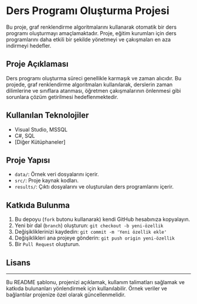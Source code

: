 # Ders Programı Oluşturma Projesi

Bu proje, graf renklendirme algoritmalarını kullanarak otomatik bir ders programı oluşturmayı amaçlamaktadır. Proje, eğitim kurumları için ders programlarını daha etkili bir şekilde yönetmeyi ve çakışmaları en aza indirmeyi hedefler.

## Proje Açıklaması

Ders programı oluşturma süreci genellikle karmaşık ve zaman alıcıdır. Bu projede, graf renklendirme algoritmaları kullanılarak, derslerin zaman dilimlerine ve sınıflara atanması, öğretmen çakışmalarının önlenmesi gibi sorunlara çözüm getirilmesi hedeflenmektedir.

## Kullanılan Teknolojiler

- Visual Studio, MSSQL
- C#, SQL 
- [Diğer Kütüphaneler]

## Proje Yapısı

- `data/`: Örnek veri dosyalarını içerir.
- `src/`: Proje kaynak kodları.
- `results/`: Çıktı dosyalarını ve oluşturulan ders programlarını içerir.

## Katkıda Bulunma

1. Bu depoyu (`fork` butonu kullanarak) kendi GitHub hesabınıza kopyalayın.
2. Yeni bir dal (`branch`) oluşturun: `git checkout -b yeni-özellik`
3. Değişikliklerinizi kaydedin: `git commit -m 'Yeni özellik ekle'`
4. Değişiklikleri ana projeye gönderin: `git push origin yeni-özellik`
5. Bir `Pull Request` oluşturun.

## Lisans


---
Bu README şablonu, projenizi açıklamak, kullanım talimatları sağlamak ve katkıda bulunanları yönlendirmek için kullanılabilir. Örnek veriler ve bağlantılar projenize özel olarak güncellenmelidir.
